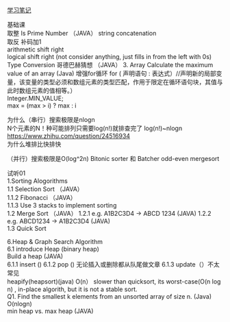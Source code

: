 [学习笔记](https://github.com/xu9449/JAVA/wiki) 

基础课   
取整
Is Prime Number （JAVA） 
string concatenation  
取反 补码加1  
arithmetic shift right  
logical shift right (not consider anything, just fills in from the left with 0s)  
Type Conversion
哥德巴赫猜想 （JAVA） 
3. Array
Calculate the maximum value of an array  (Java)
增强for循环 
for ( 声明语句 : 表达式）//声明新的局部变量，该变量的类型必须和数组元素的类型匹配，作用于限定在循环语句块，其值与此时数组元素的值相等。）  
Integer.MIN_VALUE;  
max = (max > i) ? max : i  
  
为什么（串行）搜索极限是nlogn  
N个元素的N！种可能排列只需要log(n!)就排查完了 log(n!)~nlogn
   https://www.zhihu.com/question/24516934   
为什么堆排比快排快  

   （并行）搜索极限是O(log^2n)  Bitonic sorter 和 Batcher odd-even mergesort    

   
   
   
      
试听01   
1.Sorting Alogorithms  
  1.1 Selection Sort （JAVA）  
    1.1.2 Fibonacci （JAVA）  
    1.1.3 Use 3 stacks to implement sorting   
  1.2 Merge Sort （JAVA） 
    1.2.1 e.g. A1B2C3D4 -> ABCD 1234 (JAVA)
    1.2.2 e.g. ABCD1234 -> A1B2C3D4 (JAVA)  
  1.3 Quick Sort
     
      
6.Heap & Graph Search Algorithm   
  6.1 introduce Heap (binary heap)  
  Build a heap (JAVA)  
    6.1.1 insert ()
    6.1.2 pop () 
    无论插入或删除都从队尾做文章
    6.1.3 update（）不太常见  
    heapify(heapsort)(java) O(n）
    slower than quicksort, its worst-case(O(n log n) , in-place algorith, but it is  not a stable sort.  
   Q1. Find the smallest k elements from an unsorted array of size n. (Java)  
   O(nlogn)    
   min heap vs. max heap  (JAVA)
   
   
